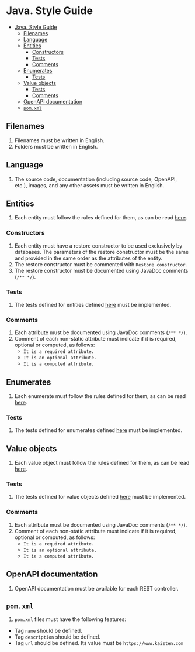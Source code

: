 # Java. Style Guide

- [Java. Style Guide](#java-style-guide)
  - [Filenames](#filenames)
  - [Language](#language)
  - [Entities](#entities)
    - [Constructors](#constructors)
    - [Tests](#tests)
    - [Comments](#comments)
  - [Enumerates](#enumerates)
    - [Tests](#tests-1)
  - [Value objects](#value-objects)
    - [Tests](#tests-2)
    - [Comments](#comments-1)
  - [OpenAPI documentation](#openapi-documentation)
  - [`pom.xml`](#pomxml)

## Filenames

1. Filenames must be written in English.
2. Folders must be written in English.

## Language

1. The source code, documentation (including source code, OpenAPI, etc.), images, and any other assets must be written in English.

## Entities

1. Each entity must follow the rules defined for them, as can be read [here](./java_entity.md).

### Constructors

1. Each entity must have a restore constructor to be used exclusively by databases. The parameters of the restore constructor must be the same and provided in the same order as the attributes of the entity.
2. The restore constructor must be commented with `Restore constructor`.
3. The restore constructor must be documented using JavaDoc comments (`/** */`).

### Tests

1. The tests defined for entities defined [here](./tests_entity.md) must be implemented.

### Comments

1. Each attribute must be documented using JavaDoc comments (`/** */`). 
2. Comment of each non-static attribute must indicate if it is required, optional or computed, as follows:
   * `It is a required attribute.`
   * `It is an optional attribute.`
   * `It is a computed attribute.`

## Enumerates

1. Each enumerate must follow the rules defined for them, as can be read [here](./java_enumerate.md).

### Tests

1. The tests defined for enumerates defined [here](./tests_enumerate.md) must be implemented.

## Value objects

1. Each value object must follow the rules defined for them, as can be read [here](./java_value-object.md).

### Tests

1. The tests defined for value objects defined [here](./tests_value-object.md) must be implemented.

### Comments

1. Each attribute must be documented using JavaDoc comments (`/** */`). 
2. Comment of each non-static attribute must indicate if it is required, optional or computed, as follows:
   * `It is a required attribute.`
   * `It is an optional attribute.`
   * `It is a computed attribute.`

## OpenAPI documentation

1. OpenAPI documentation must be available for each REST controller.

## `pom.xml`

1. `pom.xml` files must have the following features:
  * Tag `name` should be defined.
  * Tag `description` should be defined.
  * Tag `url` should be defined. Its value must be `https://www.kaizten.com`